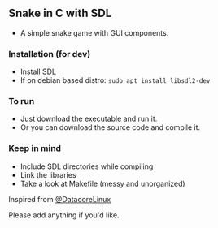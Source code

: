 ## Snake in C with SDL

- A simple snake game with GUI components.

### Installation (for dev)
- Install [SDL](https://wiki.libsdl.org/SDL2/Installation)
- If on debian based distro: ```sudo apt install libsdl2-dev```

### To run
- Just download the executable and run it.
- Or you can download the source code and compile it.

### Keep in mind
- Include SDL directories while compiling
- Link the libraries
- Take a look at Makefile (messy and unorganized)

Inspired from [@DatacoreLinux](https://github.com/DatacoreLinux/)

Please add anything if you'd like.
